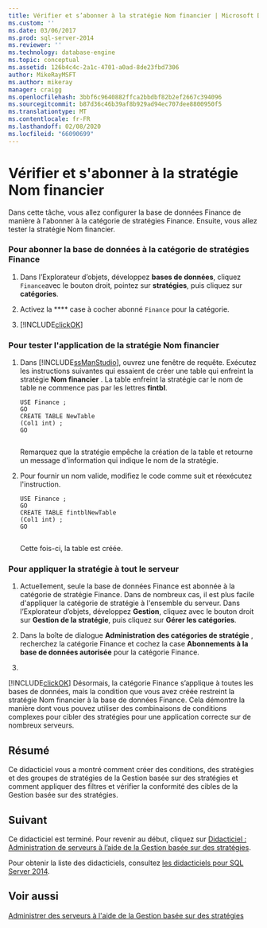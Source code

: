 ```yaml
---
title: Vérifier et s’abonner à la stratégie Nom financier | Microsoft Docs
ms.custom: ''
ms.date: 03/06/2017
ms.prod: sql-server-2014
ms.reviewer: ''
ms.technology: database-engine
ms.topic: conceptual
ms.assetid: 126b4c4c-2a1c-4701-a0ad-8de23fbd7306
author: MikeRayMSFT
ms.author: mikeray
manager: craigg
ms.openlocfilehash: 3bbf6c9640882ffca2bbdbf82b2ef2667c394096
ms.sourcegitcommit: b87d36c46b39af8b929ad94ec707dee8800950f5
ms.translationtype: MT
ms.contentlocale: fr-FR
ms.lasthandoff: 02/08/2020
ms.locfileid: "66090699"
---
```

# <a name="subscribe-to-and-check-the-finance-name-policy"></a>Vérifier et s'abonner à la stratégie Nom financier
  Dans cette tâche, vous allez configurer la base de données Finance de manière à l'abonner à la catégorie de stratégies Finance. Ensuite, vous allez tester la stratégie Nom financier.  
  
### <a name="to-subscribe-to-the-finance-policy-category"></a>Pour abonner la base de données à la catégorie de stratégies Finance  
  
1.  Dans l’Explorateur d’objets, développez **bases de données**, cliquez `Finance`avec le bouton droit, pointez sur **stratégies**, puis cliquez sur **catégories**.  
  
2.  Activez la **** case à cocher abonné `Finance` pour la catégorie.  
  
3.  [!INCLUDE[clickOK](../../includes/clickok-md.md)]  
  
### <a name="to-test-the-enforcement-of-the-finance-name-policy"></a>Pour tester l'application de la stratégie Nom financier  
  
1.  Dans [!INCLUDE[ssManStudio](../../includes/ssmanstudio-md.md)], ouvrez une fenêtre de requête. Exécutez les instructions suivantes qui essaient de créer une table qui enfreint la stratégie **Nom financier** . La table enfreint la stratégie car le nom de table ne commence pas par les lettres **fintbl**.  
  
    ```  
    USE Finance ;  
    GO  
    CREATE TABLE NewTable  
    (Col1 int) ;  
    GO  
  
    ```  
  
     Remarquez que la stratégie empêche la création de la table et retourne un message d'information qui indique le nom de la stratégie.  
  
2.  Pour fournir un nom valide, modifiez le code comme suit et réexécutez l'instruction.  
  
    ```  
    USE Finance ;  
    GO  
    CREATE TABLE fintblNewTable  
    (Col1 int) ;  
    GO  
  
    ```  
  
     Cette fois-ci, la table est créée.  
  
### <a name="to-apply-the-policy-to-the-whole-server"></a>Pour appliquer la stratégie à tout le serveur  
  
1.  Actuellement, seule la base de données Finance est abonnée à la catégorie de stratégie Finance. Dans de nombreux cas, il est plus facile d'appliquer la catégorie de stratégie à l'ensemble du serveur. Dans l’Explorateur d’objets, développez **Gestion**, cliquez avec le bouton droit sur **Gestion de la stratégie**, puis cliquez sur **Gérer les catégories**.  
  
2.  Dans la boîte de dialogue **Administration des catégories de stratégie** , recherchez la catégorie Finance et cochez la case **Abonnements à la base de données autorisée** pour la catégorie Finance.  
  
3.  
  [!INCLUDE[clickOK](../../includes/clickok-md.md)] Désormais, la catégorie Finance s’applique à toutes les bases de données, mais la condition que vous avez créée restreint la stratégie Nom financier à la base de données Finance. Cela démontre la manière dont vous pouvez utiliser des combinaisons de conditions complexes pour cibler des stratégies pour une application correcte sur de nombreux serveurs.  
  
## <a name="summary"></a>Résumé  
 Ce didacticiel vous a montré comment créer des conditions, des stratégies et des groupes de stratégies de la Gestion basée sur des stratégies et comment appliquer des filtres et vérifier la conformité des cibles de la Gestion basée sur des stratégies.  
  
## <a name="next"></a>Suivant  
 Ce didacticiel est terminé. Pour revenir au début, cliquez sur [Didacticiel : Administration de serveurs à l’aide de la Gestion basée sur des stratégies](tutorial-administering-servers-by-using-policy-based-management.md).  
  
 Pour obtenir la liste des didacticiels, consultez [les didacticiels pour SQL Server 2014](../../tutorials/tutorials-for-sql-server-2014.md).  
  
## <a name="see-also"></a>Voir aussi  
 [Administrer des serveurs à l'aide de la Gestion basée sur des stratégies](administer-servers-by-using-policy-based-management.md)  
  
  
